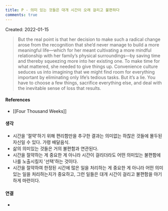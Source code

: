 ```yaml
---
title: P - 의미 있는 것들은 대개 시간이 오래 걸리고 불편하다
comments: true
---
```



Created: 2022-01-15

>But the real point is that her decision to make such a radical change arose from the recognition that she’d never manage to build a more meaningful life—which for her meant cultivating a more mindful relationship with her family’s physical surroundings—by saving time and thereby squeezing more into her existing one. To make time for what mattered, she needed to give things up. Convenience culture seduces us into imagining that we might find room for everything important by eliminating only life’s tedious tasks. But it’s a lie. You have to choose a few things, sacrifice everything else, and deal with the inevitable sense of loss that results.

#### References
- [[Four Thousand Weeks]]

#### 생각
- 시간을 '절약'하기 위해 편리함만을 추구한 결과는 의미없는 하찮은 것들에 몰두된 자신일 수 있다. 가령 배달음식.
- 삶의 의미있는 것들은 거의 불편함과 연관된다.
- 시간을 절약하는 게 중요한 게 아니라 시간이 걸리더라도 어떤 의미있는 불편함에 나를 노출시킬지 '선택'하는 것이다. 
- 시간을 절약하여 한정된 시간에 많은 일을 처리하는 게 중요한 게 아니라 어떤 의미있는 일을 처리하는지가 중요하고, 그런 일들은 대개 시간이 걸리고 불편함을 야기하게 마련이다.

#### 연결
- 